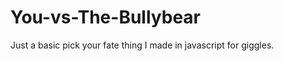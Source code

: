 You-vs-The-Bullybear
====================

Just a basic pick your fate thing I made in javascript for giggles.
